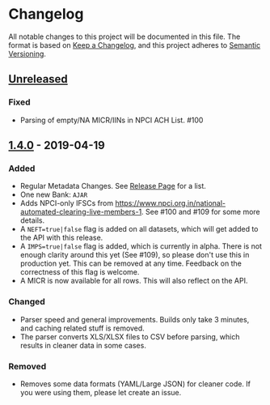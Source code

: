 # Changelog

All notable changes to this project will be documented in this file. The format is based on [Keep a Changelog](https://keepachangelog.com/en/1.0.0/),
and this project adheres to [Semantic Versioning](https://semver.org/spec/v2.0.0.html).

## [Unreleased]

### Fixed

- Parsing of empty/NA MICR/IINs in NPCI ACH List. #100

## [1.4.0] - 2019-04-19

### Added

- Regular Metadata Changes. See [Release Page][1.4.0] for a list.
- One new Bank: `AJAR`
- Adds NPCI-only IFSCs from https://www.npci.org.in/national-automated-clearing-live-members-1. See #100 and #109 for some more details.
- A `NEFT=true|false` flag is added on all datasets, which will get added to the API with this release.
- A `IMPS=true|false` flag is added, which is currently in alpha. There is not enough clarity around this yet (See #109), so please don't use this in production yet. This can be removed at any time. Feedback on the correctness of this flag is welcome.
- A MICR is now available for all rows. This will also reflect on the API.

### Changed

- Parser speed and general improvements. Builds only take 3 minutes, and caching related stuff is removed.
- The parser converts XLS/XLSX files to CSV before parsing, which results in cleaner data in some cases.

### Removed

- Removes some data formats (YAML/Large JSON) for cleaner code. If you were using them, please let create an issue.

[unreleased]: https://github.com/razorpay/ifsc/compare/1.4.0...HEAD
[1.4.0]: https://github.com/razorpay/ifsc/releases/tag/1.4.0
[1.3.4]: https://github.com/razorpay/ifsc/releases/tag/1.3.4
[1.3.3]: https://github.com/razorpay/ifsc/releases/tag/1.3.3
